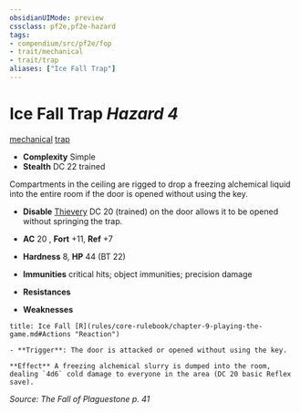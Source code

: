```yaml
---
obsidianUIMode: preview
cssclass: pf2e,pf2e-hazard
tags:
- compendium/src/pf2e/fop
- trait/mechanical
- trait/trap
aliases: ["Ice Fall Trap"]
---
```

# Ice Fall Trap *Hazard 4*  
[mechanical](rules/traits/mechanical.md "Mechanical Hazard Trait")  [trap](rules/traits/trap.md "Trap Hazard Trait")  

- **Complexity** Simple
- **Stealth** DC 22 trained  

Compartments in the ceiling are rigged to drop a freezing alchemical liquid into the entire room if the door is opened without using the key.

- **Disable** [Thievery](compendium/skills.md#Thievery) DC 20 (trained) on the door allows it to be opened without springing the trap.  

- **AC** 20 , **Fort** +11, **Ref** +7
- **Hardness** 8, **HP** 44 (BT 22)
- **Immunities** critical hits; object immunities; precision damage
- **Resistances** 
- **Weaknesses** 
     
```ad-embed-ability
title: Ice Fall [R](rules/core-rulebook/chapter-9-playing-the-game.md#Actions "Reaction")

- **Trigger**: The door is attacked or opened without using the key.

**Effect** A freezing alchemical slurry is dumped into the room, dealing `4d6` cold damage to everyone in the area (DC 20 basic Reflex save).
```

*Source: The Fall of Plaguestone p. 41*